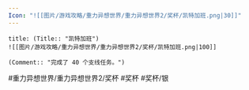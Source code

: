 ```yaml
---
Icon: "![[图片/游戏攻略/重力异想世界/重力异想世界2/奖杯/凯特加班.png|30]]"
---
```

```ad-common-silver-trophy
title: (Title:: "凯特加班")
![[图片/游戏攻略/重力异想世界/重力异想世界2/奖杯/凯特加班.png|100]]

(Comment:: "完成了 40 个支线任务。")
```

#重力异想世界/重力异想世界2/奖杯 #奖杯 #奖杯/银

